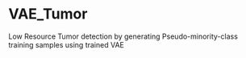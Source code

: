 # VAE_Tumor
Low Resource Tumor detection by generating Pseudo-minority-class training samples using trained VAE

